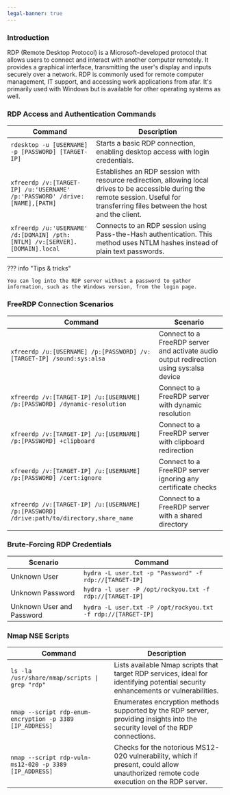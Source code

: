 ```yaml
---
legal-banner: true
---
```


### **Introduction**

RDP (Remote Desktop Protocol) is a Microsoft-developed protocol that allows users to connect and interact with another computer remotely. It provides a graphical interface, transmitting the user's display and inputs securely over a network. RDP is commonly used for remote computer management, IT support, and accessing work applications from afar. It's primarily used with Windows but is available for other operating systems as well.

### **RDP Access and Authentication Commands**

| Command | Description |
| --- | --- |
| `rdesktop -u [USERNAME] -p [PASSWORD] [TARGET-IP]` | Starts a basic RDP connection, enabling desktop access with login credentials. |
| `xfreerdp /v:[TARGET-IP] /u:'USERNAME' /p:'PASSWORD' /drive:[NAME],[PATH]` | Establishes an RDP session with resource redirection, allowing local drives to be accessible during the remote session. Useful for transferring files between the host and the client. |
| `xfreerdp /u:'USERNAME' /d:[DOMAIN] /pth:[NTLM] /v:[SERVER].[DOMAIN].local` | Connects to an RDP session using Pass-the-Hash authentication. This method uses NTLM hashes instead of plain text passwords. |

??? info "Tips & tricks"

    You can log into the RDP server without a password to gather information, such as the Windows version, from the login page.

### **FreeRDP Connection Scenarios**

| Command | Scenario |
| --- | --- |
| `xfreerdp /u:[USERNAME] /p:[PASSWORD] /v:[TARGET-IP] /sound:sys:alsa` | Connect to a FreeRDP server and activate audio output redirection using sys:alsa device |
| `xfreerdp /v:[TARGET-IP] /u:[USERNAME] /p:[PASSWORD] /dynamic-resolution` | Connect to a FreeRDP server with dynamic resolution |
| `xfreerdp /v:[TARGET-IP] /u:[USERNAME] /p:[PASSWORD] +clipboard` | Connect to a FreeRDP server with clipboard redirection |
| `xfreerdp /v:[TARGET-IP] /u:[USERNAME] /p:[PASSWORD] /cert:ignore` | Connect to a FreeRDP server ignoring any certificate checks |
| `xfreerdp /v:[TARGET-IP] /u:[USERNAME] /p:[PASSWORD] /drive:path/to/directory,share_name` | Connect to a FreeRDP server with a shared directory |

### **Brute-Forcing RDP Credentials**

| Scenario | Command |
| --- | --- |
| Unknown User | `hydra -L user.txt -p "Password" -f rdp://[TARGET-IP]` |
| Unknown Password | `hydra -l user -P /opt/rockyou.txt -f rdp://[TARGET-IP]` |
| Unknown User and Password | `hydra -L user.txt -P /opt/rockyou.txt -f rdp://[TARGET-IP]` |

### **Nmap NSE Scripts**

| Command | Description |
| --- | --- |
| `ls -la /usr/share/nmap/scripts \| grep "rdp"` | Lists available Nmap scripts that target RDP services, ideal for identifying potential security enhancements or vulnerabilities. |
| `nmap --script rdp-enum-encryption -p 3389 [IP_ADDRESS]` | Enumerates encryption methods supported by the RDP server, providing insights into the security level of the RDP connections. |
| `nmap --script rdp-vuln-ms12-020 -p 3389 [IP_ADDRESS]` | Checks for the notorious MS12-020 vulnerability, which if present, could allow unauthorized remote code execution on the RDP server. |